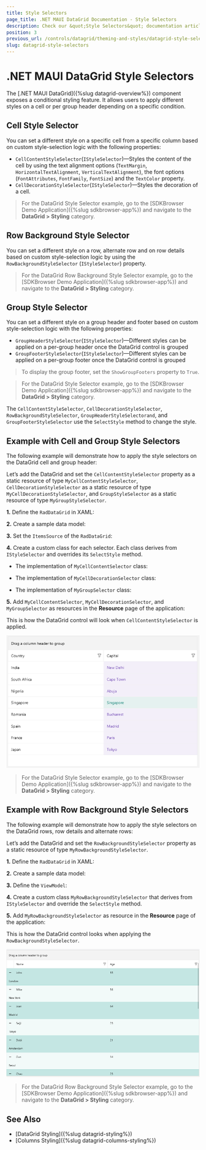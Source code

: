 ```yaml
---
title: Style Selectors
page_title: .NET MAUI DataGrid Documentation - Style Selectors
description: Check our &quot;Style Selectors&quot; documentation article for Telerik DataGrid for .NET MAUI control.
position: 3
previous_url: /controls/datagrid/theming-and-styles/datagrid-style-selectors
slug: datagrid-style-selectors
---
```


# .NET MAUI DataGrid Style Selectors

The [.NET MAUI DataGrid]({%slug datagrid-overview%}) component exposes a conditional styling feature. It allows users to apply different styles on a cell or per group header depending on a specific condition.

## Cell Style Selector

You can set a different style on a specific cell from a specific column based on custom style-selection logic with the following properties:

* `CellContentStyleSelector`(`IStyleSelector`)&mdash;Styles the content of the cell by using the text alignment options (`TextMargin`, `HorizontalTextAlignment`, `VerticalTextAlignment`), the font options (`FontAttributes`, `FontFamily`, `FontSize`) and the `TextColor` property.
* `CellDecorationStyleSelector`(`IStyleSelector`)&mdash;Styles the decoration of a cell.

> For the DataGrid Style Selector example, go to the [SDKBrowser Demo Application]({%slug sdkbrowser-app%}) and navigate to the **DataGrid > Styling** category.

## Row Background Style Selector

You can set a different style on a row, alternate row and on row details based on custom style-selection logic by using the `RowBackgroundStyleSelector` (`IStyleSelector`) property.

> For the DataGrid Row Background Style Selector example, go to the [SDKBrowser Demo Application]({%slug sdkbrowser-app%}) and navigate to the **DataGrid > Styling** category.

## Group Style Selector

You can set a different style on a group header and footer based on custom style-selection logic with the following properties:

* `GroupHeaderStyleSelector`(`IStyleSelector`)&mdash;Different styles can be applied on a per-group header once the DataGrid control is grouped
* `GroupFooterStyleSelector`(`IStyleSelector`)&mdash;Different styles can be applied on a per-group footer once the DataGrid control is grouped

> To display the group footer, set the `ShowGroupFooters` property to `True`.

> For the DataGrid Style Selector example, go to the [SDKBrowser Demo Application]({%slug sdkbrowser-app%}) and navigate to the **DataGrid > Styling** category.

The `CellContentStyleSelector`, `CellDecorationStyleSelector`, `RowBackgroundStyleSelector`, `GroupHeaderStyleSelectorand`, and `GroupFooterStyleSelector` use the `SelectStyle` method to change the style.

## Example with Cell and Group Style Selectors

The following example will demonstrate how to apply the style selectors on the DataGrid cell and group header:

Let’s add the DataGrid and set the `CellContentStyleSelector` property as a static resource of type `MyCellContentStyleSelector`, `CellDecorationStyleSelector` as a static resource of type `MyCellDecorationStyleSelector`, and `GroupStyleSelector` as a static resource of type `MyGroupStyleSelector`.

**1.** Define the `RadDataGrid` in XAML:

<snippet id='datagrid-styleselector-example'/>

**2.** Create a sample data model:

<snippet id='datagrid-styleselector-data'/>

**3.** Set the `ItemsSource` of the `RadDataGrid`:

<snippet id='datagrid-styleselector-items'/>

**4.** Create a custom class for each selector. Each class derives from `IStyleSelector` and overrides its `SelectStyle` method.

* The implementation of `MyCellContentSelector` class:

<snippet id='datagrid-styleselector-cellcontent'/>

* The implementation of `MyCellDecorationSelector` class:

<snippet id='datagrid-styleselector-celldecoration'/>

* The implementation of `MyGroupSelector` class:

<snippet id='datagrid-styleselector-group'/>

**5.** Add `MyCellContentSelector`, `MyCellDecorationSelector`, and `MyGroupSelector` as resources in the **Resource** page of the application:

<snippet id='datagrid-styleselectors'/>

This is how the DataGrid control will look when `CellContentStyleSelector` is applied.

![.NET MAUI DataGrid Cell and Group Header Style Selectors](../images/datagrid-style-selector.png)

> For the DataGrid Style Selector example, go to the [SDKBrowser Demo Application]({%slug sdkbrowser-app%}) and navigate to the **DataGrid > Styling** category.

## Example with Row Background Style Selectors

The following example will demonstrate how to apply the style selectors on the DataGrid rows, row details and alternate rows:

Let’s add the DataGrid and set the `RowBackgroundStyleSelector` property as a static resource of type `MyRowBackgroundStyleSelector`.

**1.** Define the `RadDataGrid` in XAML:

<snippet id='datagrid-rowbackground-styleselector-example'/>

**2.** Create a sample data model:

<snippet id='datagrid-rowbackground-styleselector-model'/>

**3.** Define the `ViewModel`:

<snippet id='datagrid-rowbackground-styleselector-viewmodel'/>

**4.** Create a custom class `MyRowBackgroundStyleSelector` that derives from `IStyleSelector` and override the `SelectStyle` method.

<snippet id='datagrid-rowbackground-styleselector-class'/>

**5.** Add `MyRowBackgroundStyleSelector` as resource in the **Resource** page of the application:

<snippet id='datagrid-rowbackground-styleselector'/>

This is how the DataGrid control looks when applying the `RowBackgroundStyleSelector`.

![.NET MAUI DataGrid Row Background Style Selector](../images/datagrid-rowbackground-style-selector.png)

> For the DataGrid Row Background Style Selector example, go to the [SDKBrowser Demo Application]({%slug sdkbrowser-app%}) and navigate to the **DataGrid > Styling** category.

## See Also

- [DataGrid Styling]({%slug datagrid-styling%})
- [Columns Styling]({%slug datagrid-columns-styling%})
